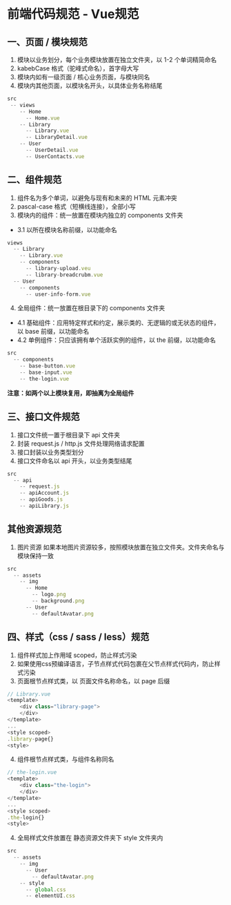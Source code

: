 # 前端代码规范 - Vue规范

## 一、页面 / 模块规范
1. 模块以业务划分，每个业务模块放置在独立文件夹，以 1-2 个单词精简命名
2. kabebCase 格式（驼峰式命名），首字母大写
3. 模块内如有一级页面 / 核心业务页面，与模块同名
4. 模块内其他页面，以模块名开头，以具体业务名称结尾
```js
src
 -- views
    -- Home
      -- Home.vue
    -- Library
      -- Library.vue
      -- LibraryDetail.vue
    -- User
      -- UserDetail.vue
      -- UserContacts.vue
```

## 二、组件规范
1. 组件名为多个单词，以避免与现有和未来的 HTML 元素冲突
2. pascal-case 格式（短横线连接），全部小写
3. 模块内的组件：统一放置在模块内独立的 components 文件夹
- 3.1 以所在模块名称前缀，以功能命名
``` js
views
  -- Library
    -- Library.vue
    -- components
  	  -- library-upload.veu
  	  -- library-breadcrubm.vue
  -- User
    -- components
	  -- user-info-form.vue
```
4. 全局组件：统一放置在根目录下的 components 文件夹
- 4.1 基础组件：应用特定样式和约定，展示类的、无逻辑的或无状态的组件，以 base 前缀，以功能命名
- 4.2 单例组件：只应该拥有单个活跃实例的组件，以 the 前缀，以功能命名
```js
src
  -- components
    -- base-button.vue
	-- base-input.vue
    -- the-login.vue
```
**注意：如两个以上模块复用，即抽离为全局组件** 

## 三、接口文件规范
1. 接口文件统一置于根目录下 api 文件夹
2. 封装 request.js / http.js 文件处理网络请求配置
3. 接口封装以业务类型划分
3. 接口文件命名以 api 开头，以业务类型结尾
```js
src
  -- api
    -- request.js
    -- apiAccount.js
    -- apiGoods.js
    -- apiLibrary.js
```

## 其他资源规范
1. 图片资源
如果本地图片资源较多，按照模块放置在独立文件夹。文件夹命名与模块保持一致
```js
src
  -- assets
    -- img
	  -- Home
	    -- logo.png
		-- background.png
	  -- User
	    -- defaultAvatar.png
```

## 四、样式（css / sass / less）规范
1. 组件样式加上作用域 scoped，防止样式污染
2. 如果使用css预编译语言，子节点样式代码包裹在父节点样式代码内，防止样式污染
3. 页面根节点样式类，以 页面文件名称命名，以 page 后缀
```js
// Library.vue
<template>
    <div class="library-page">
    </div>
</template>
...
<style scoped>
.library-page{}
<style>
```
4. 组件根节点样式类，与组件名称同名
```js
// the-login.vue
<template>
    <div class="the-login">
    </div>
</template>
...
<style scoped>
.the-login{}
<style>
```
4. 全局样式文件放置在 静态资源文件夹下 style 文件夹内
```js
src
  -- assets
    -- img
	  -- User
	    -- defaultAvatar.png
	-- style
	  -- global.css
	  -- elementUI.css
```